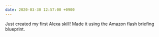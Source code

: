 ```yaml
---
date: 2020-03-30 12:57:00 +0900
---
```


Just created my first Alexa skill! Made it using the Amazon flash briefing blueprint.
